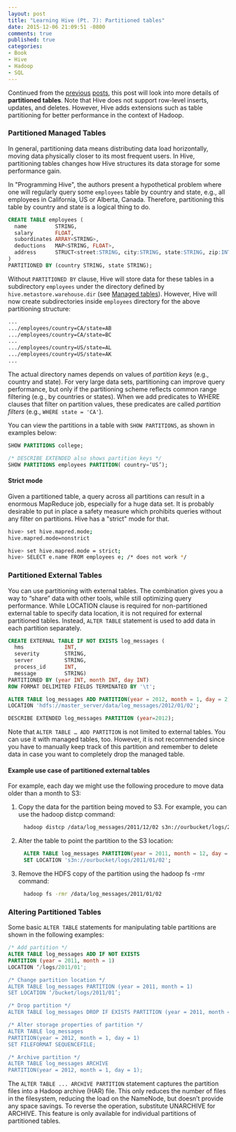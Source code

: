 ```yaml
---
layout: post
title: "Learning Hive (Pt. 7): Partitioned tables"
date: 2015-12-06 21:09:51 -0800
comments: true
published: true
categories:
- Book
- Hive
- Hadoop
- SQL
---
```


<!--
Chapter 4
-->

Continued from the [previous](/blog/2015/12/02/programming-hive-hiveql-ddl/) [posts](/blog/2015/12/05/programming-hive-ddl-table/), this post will look into more details of **partitioned tables**. 
Note that Hive does not support row-level inserts, updates, and deletes. 
However, Hive adds extensions such as table partitioning for better performance in the context of Hadoop.

<!--more-->

### Partitioned Managed Tables

In general, partitioning data means distributing data load horizontally, moving data physically closer to its most frequent users. In Hive, partitioning tables changes how Hive structures its data storage for some performance gain.

In "Programming Hive", the authors present a hypothetical problem where one will regularly query some `employees` table by country and state, e.g., all employees in California, US or Alberta, Canada. Therefore, partitioning this table by country and state is a logical thing to do.

``` sql
CREATE TABLE employees (
  name         STRING,
  salary       FLOAT,
  subordinates ARRAY<STRING>,
  deductions   MAP<STRING, FLOAT>,
  address      STRUCT<street:STRING, city:STRING, state:STRING, zip:INT>
)
PARTITIONED BY (country STRING, state STRING);
```

Without `PARTITIONED BY` clause, Hive will store data for these tables in a subdirectory `employees` under the directory defined by `hive.metastore.warehouse.dir` (see [Managed tables](/blog/2015/12/05/programming-hive-ddl-table/)). However, Hive will now create subdirectories inside `employees` directory for the above partitioning structure:

``` bash
...
.../employees/country=CA/state=AB
.../employees/country=CA/state=BC
...
.../employees/country=US/state=AL
.../employees/country=US/state=AK
...
```

The actual directory names depends on values of *partition keys* (e.g., country and state). For very large data sets, partitioning can improve query performance, but only if the partitioning scheme reflects common range filtering (e.g., by countries or states). When we add predicates to WHERE clauses that filter on partition values, these predicates are called *partition filters* (e.g., `WHERE state = 'CA'`).

You can view the partitions in a table with `SHOW PARTITIONS`, as shown in examples below:

``` sql
SHOW PARTITIONS college;

/* DESCRIBE EXTENDED also shows partition keys */
SHOW PARTITIONS employees PARTITION( country=‘US’);
```

#### Strict mode

Given a partitioned table, a query across all partitions can result in a enormous MapReduce job, especially for a huge data set. It is probably desirable to put in place a safety measure which prohibits queries without any filter on partitions. Hive has a "strict" mode for that.

``` bash
hive> set hive.mapred.mode;
hive.mapred.mode=nonstrict

hive> set hive.mapred.mode = strict;
hive> SELECT e.name FROM employees e; /* does not work */
```

### Partitioned External Tables

You can use partitioning with external tables. The combination gives you a way to “share” data with other tools, while still optimizing query performance. While LOCATION clause is required for non-partitioned external table to specify data location, it is not required for external partitioned tables. Instead, `ALTER TABLE` statement is used to add data in each partition separately.

``` sql
CREATE EXTERNAL TABLE IF NOT EXISTS log_messages (
  hms             INT,
  severity        STRING,
  server          STRING,
  process_id      INT,
  message         STRING)
PARTITIONED BY (year INT, month INT, day INT)
ROW FORMAT DELIMITED FIELDS TERMINATED BY '\t';

ALTER TABLE log_messages ADD PARTITION(year = 2012, month = 1, day = 2)
LOCATION 'hdfs://master_server/data/log_messages/2012/01/02';

DESCRIBE EXTENDED log_messages PARTITION (year=2012);
```

Note that `ALTER TABLE … ADD PARTITION` is not limited to external tables. You can use it with managed tables, too. However, it is not recommended since you have to manually keep track of this partition and remember to delete data in case you want to completely drop the managed table.

#### Example use case of partitioned external tables
 
For example, each day we might use the following procedure to move data older than a month to S3:

1) Copy the data for the partition being moved to S3. For example, you can use the hadoop distcp command:
``` bash
     hadoop distcp /data/log_messages/2011/12/02 s3n://ourbucket/logs/2011/12/02
```
2) Alter the table to point the partition to the S3 location:
``` sql
     ALTER TABLE log_messages PARTITION(year = 2011, month = 12, day = 2)
     SET LOCATION 's3n://ourbucket/logs/2011/01/02';
```
3) Remove the HDFS copy of the partition using the hadoop fs -rmr command:
``` bash
     hadoop fs -rmr /data/log_messages/2011/01/02
```

### Altering Partitioned Tables

Some basic `ALTER TABLE` statements for manipulating table partitions are shown in the following examples:

``` sql
/* Add partition */
ALTER TABLE log_messages ADD IF NOT EXISTS
PARTITION (year = 2011, month = 1)
LOCATION ‘/logs/2011/01';

/* Change partition location */
ALTER TABLE log_messages PARTITION (year = 2011, month = 1)
SET LOCATION ‘/bucket/logs/2011/01’;

/* Drop partition */
ALTER TABLE log_messages DROP IF EXISTS PARTITION (year = 2011, month = 1);

/* Alter storage properties of partition */
ALTER TABLE log_messages
PARTITION(year = 2012, month = 1, day = 1)
SET FILEFORMAT SEQUENCEFILE;

/* Archive partition */
ALTER TABLE log_messages ARCHIVE
PARTITION(year = 2012, month = 1, day = 1);
```

The `ALTER TABLE ... ARCHIVE PARTITION` statement captures the partition files into a Hadoop archive (HAR) file. This only reduces the number of files in the filesystem, reducing the load on the NameNode, but doesn’t provide any space savings. To reverse the operation, substitute UNARCHIVE for ARCHIVE. This feature is only available for individual partitions of partitioned tables.